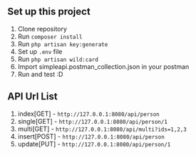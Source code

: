 ## Set up this project

1. Clone repository
2. Run `composer install`
3. Run `php artisan key:generate`
4. Set up `.env` file
5. Run `php artisan wild:card`
6. Import simpleapi.postman_collection.json in your postman 
7. Run and test :D

## API Url List
1. index[GET] - `http://127.0.0.1:8080/api/person`
2. single[GET] - `http://127.0.0.1:8080/api/person/1`
3. multi[GET] - `http://127.0.0.1:8080/api/multi?ids=1,2,3`
4. insert[POST] - `http://127.0.0.1:8080/api/person`
5. update[PUT] - `http://127.0.0.1:8080/api/person/1`
